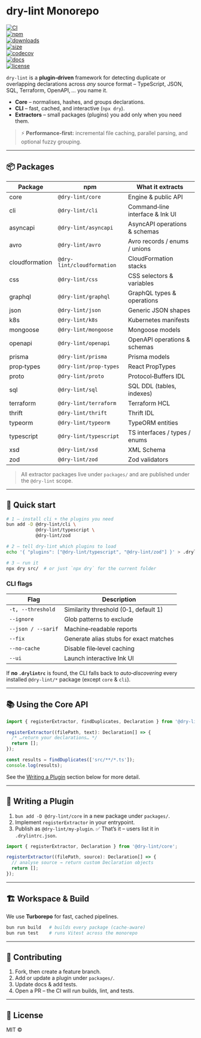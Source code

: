 # dry-lint Monorepo

[![CI](https://github.com/dry-lint/dry-lint/actions/workflows/ci.yml/badge.svg)](https://github.com/dry-lint/dry-lint/actions/workflows/ci.yml)  
[![npm](https://img.shields.io/npm/v/@dry-lint/cli)](https://www.npmjs.com/package/@dry-lint/cli)  
[![downloads](https://img.shields.io/npm/dw/@dry-lint/cli)](https://www.npmjs.com/package/@dry-lint/cli)  
[![size](https://img.shields.io/bundlephobia/minzip/@dry-lint/cli)](https://bundlephobia.com/package/@dry-lint/cli)  
[![codecov](https://codecov.io/gh/dry-lint/dry-lint/branch/main/graph/badge.svg)](https://codecov.io/gh/dry-lint/dry-lint)  
[![docs](https://img.shields.io/badge/docs-%E2%9C%93-blue)](https://dry-lint.github.io/dry-lint/)  
[![license](https://img.shields.io/npm/l/@dry-lint/cli)](LICENSE)

`dry-lint` is a **plugin‑driven** framework for detecting duplicate or overlapping declarations across _any_ source format – TypeScript, JSON, SQL, Terraform, OpenAPI, … you name it.

- **Core** – normalises, hashes, and groups declarations.
- **CLI** – fast, cached, and interactive (`npx dry`).
- **Extractors** – small packages (plugins) you add only when you need them.

> ⚡ **Performance‑first:** incremental file caching, parallel parsing, and optional fuzzy grouping.

---

## 📦 Packages

| Package        | npm                        | What it extracts                |
|----------------|----------------------------|---------------------------------|
| core           | `@dry-lint/core`           | Engine & public API             |
| cli            | `@dry-lint/cli`            | Command‑line interface & Ink UI |
| asyncapi       | `@dry-lint/asyncapi`       | AsyncAPI operations & schemas   |
| avro           | `@dry-lint/avro`           | Avro records / enums / unions   |
| cloudformation | `@dry-lint/cloudformation` | CloudFormation stacks           |
| css            | `@dry-lint/css`            | CSS selectors & variables       |
| graphql        | `@dry-lint/graphql`        | GraphQL types & operations      |
| json           | `@dry-lint/json`           | Generic JSON shapes             |
| k8s            | `@dry-lint/k8s`            | Kubernetes manifests            |
| mongoose       | `@dry-lint/mongoose`       | Mongoose models                 |
| openapi        | `@dry-lint/openapi`        | OpenAPI operations & schemas    |
| prisma         | `@dry-lint/prisma`         | Prisma models                   |
| prop‑types     | `@dry-lint/prop-types`     | React PropTypes                 |
| proto          | `@dry-lint/proto`          | Protocol‑Buffers IDL            |
| sql            | `@dry-lint/sql`            | SQL DDL (tables, indexes)       |
| terraform      | `@dry-lint/terraform`      | Terraform HCL                   |
| thrift         | `@dry-lint/thrift`         | Thrift IDL                      |
| typeorm        | `@dry-lint/typeorm`        | TypeORM entities                |
| typescript     | `@dry-lint/typescript`     | TS interfaces / types / enums   |
| xsd            | `@dry-lint/xsd`            | XML Schema                      |
| zod            | `@dry-lint/zod`            | Zod validators                  |

> All extractor packages live under `packages/` and are published under the `@dry-lint` scope.

---

## 🚀 Quick start

```bash
# 1 – install cli + the plugins you need
bun add -D @dry-lint/cli \
           @dry-lint/typescript \
           @dry-lint/zod

# 2 – tell dry‑lint which plugins to load
echo '{ "plugins": ["@dry-lint/typescript", "@dry-lint/zod"] }' > .drylintrc.json

# 3 – run it
npx dry src/  # or just `npx dry` for the current folder
```

### CLI flags

| Flag               | Description                            |
|--------------------|----------------------------------------|
| `-t, --threshold`  | Similarity threshold (0‑1, default 1)  |
| `--ignore`         | Glob patterns to exclude               |
| `--json / --sarif` | Machine‑readable reports               |
| `--fix`            | Generate alias stubs for exact matches |
| `--no-cache`       | Disable file‑level caching             |
| `--ui`             | Launch interactive Ink UI              |

If **no `.drylintrc`** is found, the CLI falls back to _auto‑discovering_ every installed `@dry-lint/*` package (except `core` & `cli`).

---

## 📚 Using the Core API

```ts
import { registerExtractor, findDuplicates, Declaration } from '@dry-lint/core';

registerExtractor((filePath, text): Declaration[] => {
  /* …return your declarations… */
  return [];
});

const results = findDuplicates(['src/**/*.ts']);
console.log(results);
```

See the [Writing a Plugin](#-writing-a-plugin) section below for more detail.

---

## 🔌 Writing a Plugin

1. `bun add -D @dry-lint/core` in a new package under `packages/`.
2. Implement `registerExtractor` in your entrypoint.
3. Publish as `@dry-lint/my‑plugin`. ✅ That’s it – users list it in `.drylintrc.json`.

```ts
import { registerExtractor, Declaration } from '@dry-lint/core';

registerExtractor((filePath, source): Declaration[] => {
  // analyse source → return custom Declaration objects
  return [];
});
```

---

## 🏗 Workspace & Build

We use **Turborepo** for fast, cached pipelines.

```bash
bun run build   # builds every package (cache‑aware)
bun run test    # runs Vitest across the monorepo
```

---

## 🤝 Contributing

1. Fork, then create a feature branch.
2. Add or update a plugin under `packages/`.
3. Update docs & add tests.
4. Open a PR – the CI will run builds, lint, and tests.

---

## 📄 License

MIT ©
